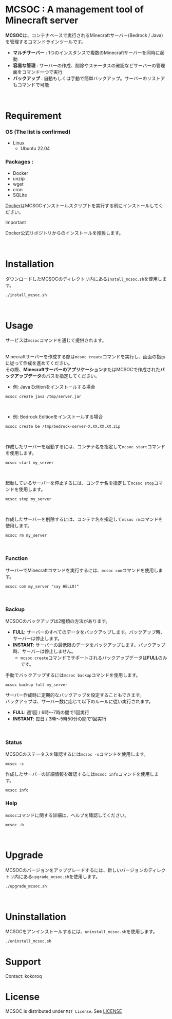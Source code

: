 <!--
########################################################################
# Minecraft Complex Server Operator for Container (MCSOC)
#
# Copyright (c) 2023-2024 kokoroq. All rights reserved.
#
#
#                       README - Japanese                     
#
#
#
#                                               VERSION: 1.0
########################################################################
-->

# MCSOC     : A management tool of Minecraft server

**MCSOC**は、コンテナベースで実行されるMinecraftサーバー(Bedrock / Java)を管理するコマンドラインツールです。

- **マルチサーバー** : 1つのインスタンスで複数のMinecraftサーバーを同時に起動
- **容易な管理** : サーバーの作成、削除やステータスの確認などサーバーの管理面をコマンド一つで実行
- **バックアップ** : 自動もしくは手動で簡単バックアップ。サーバーのリストアもコマンドで可能
<br>

# Requirement

### OS (The list is confirmed)
- Linux
    - Ubuntu 22.04

### Packages :
- Docker
- unzip
- wget
- cron
- SQLite

[Docker](https://www.docker.com/)はMCSOCインストールスクリプトを実行する前にインストールしてください。
> [!IMPORTANT]
> Docker公式リポジトリからのインストールを推奨します。
<br>

# Installation

ダウンロードしたMCSOCのディレクトリ内にある`install_mcsoc.sh`を使用します。

```bash
./install_mcsoc.sh
```
<br>

# Usage

サービスは`mcsoc`コマンドを通じて提供されます。<br><br>

Minecraftサーバーを作成する際は`mcsoc create`コマンドを実行し、画面の指示に従って作成を進めてください。<br>
その際、**Minecraftサーバーのアプリケーション**またはMCSOCで作成された**バックアップデータ**のパスを指定してください。<br>
- 例: Java Editionをインストールする場合
```bash:
mcsoc create java /tmp/server.jar
```
<br>

- 例: Bedrock Editionをインストールする場合
```bash:
mcsoc create be /tmp/bedrock-server-X.XX.XX.XX.zip
```
<br>

作成したサーバーを起動するには、コンテナ名を指定して`mcsoc start`コマンドを使用します。
```bash:
mcsoc start my_server
```
<br>

起動しているサーバーを停止するには、コンテナ名を指定して`mcsoc stop`コマンドを使用します。
```bash:
mcsoc stop my_server
```
<br>

作成したサーバーを削除するには、コンテナ名を指定して`mcsoc rm`コマンドを使用します。
```bash:
mcsoc rm my_server
```
<br>

### Function

サーバーでMinecraftコマンドを実行するには、`mcsoc com`コマンドを使用します。
```bash:
mcsoc com my_server "say HELLO!"
```
<br>

### Backup

MCSOCのバックアップは2種類の方法があります。
- **FULL**: サーバーのすべてのデータをバックアップします。バックアップ時、サーバーは停止します。
- **INSTANT**: サーバーの最低限のデータをバックアップします。バックアップ時、サーバーは停止しません。
    - `mcsoc create`コマンドでサポートされるバックアップデータは**FULL**のみです。

手動でバックアップするには`mcsoc backup`コマンドを使用します。
```bash:
mcsoc backup full my_server
```

サーバー作成時に定期的なバックアップを設定することもできます。<br>
バックアップは、サーバー数に応じて以下のルールに従い実行されます。<br>
- **FULL**:  週1回 / 6時～7時の間で1回実行
- **INSTANT**: 毎日 / 3時～5時50分の間で1回実行
<br>

### Status
MCSOCのステータスを確認するには`mcsoc -s`コマンドを使用します。
```bash:
mcsoc -s
```
作成したサーバーの詳細情報を確認するには`mcsoc info`コマンドを使用します。
```bash:
mcsoc info
```

### Help
`mcsoc`コマンドに関する詳細は、ヘルプを確認してください。
```bash:
mcsoc -h
```
<br>

# Upgrade

MCSOCのバージョンをアップグレードするには、新しいバージョンのディレクトリ内にある`upgrade_mcsoc.sh`を使用します。

```bash
./upgrade_mcsoc.sh
```
<br>

# Uninstallation

MCSOCをアンインストールするには、`uninstall_mcsoc.sh`を使用します。

```bash
./uninstall_mcsoc.sh
```

# Support

Contact: kokoroq

# License

MCSOC is distributed under `MIT License`. See [LICENSE](https://github.com/kokoroq/mcso/blob/main/LICENSE)